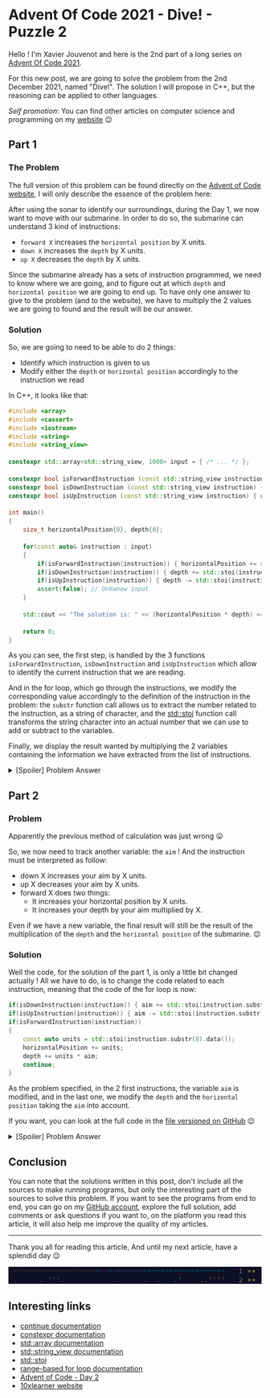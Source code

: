 # Advent Of Code 2021 - Dive! - Puzzle 2

Hello ! I'm Xavier Jouvenot and here is the 2nd part of a long series on [Advent Of Code 2021](https://adventofcode.com).

For this new post, we are going to solve the problem from the 2nd December 2021, named "Dive!".
The solution I will propose in C++, but the reasoning can be applied to other languages.

_Self promotion_: You can find other articles on computer science and programming on my [website](www.10xlearner.com) 😉

## Part 1

### The Problem

The full version of this problem can be found directly on the [Advent of Code website](https://adventofcode.com/2021/day/2), I will only describe the essence of the problem here:

After using the sonar to identify our surroundings, during the Day 1, we now want to move with our submarine. In order to do so, the submarine can understand 3 kind of instructions:
- `forward X` increases the `horizontal position` by X units.
- `down X` increases the `depth` by X units.
- `up X` decreases the `depth` by X units.

Since the submarine already has a sets of instruction programmed, we need to know where we are going, and to figure out at which `depth` and `horizontal position` we are going to end up. To have only one answer to give to the problem (and to the website), we have to multiply the 2 values we are going to found and the result will be our answer.

### Solution

So, we are going to need to be able to do 2 things:
- Identify which instruction is given to us
- Modify either the `depth` or `horizontal position` accordingly to the instruction we read

In C++, it looks like that:

```cpp
#include <array>
#include <cassert>
#include <iostream>
#include <string>
#include <string_view>

constexpr std::array<std::string_view, 1000> input = { /* ... */ };

constexpr bool isForwardInstruction (const std::string_view instruction) { return instruction.substr(0, 7) == "forward" ;}
constexpr bool isDownInstruction (const std::string_view instruction) { return instruction.substr(0, 4) == "down" ;}
constexpr bool isUpInstruction (const std::string_view instruction) { return instruction.substr(0, 2) == "up" ;}

int main()
{
    size_t horizontalPosition{0}, depth{0};

    for(const auto& instruction : input)
    {
        if(isForwardInstruction(instruction)) { horizontalPosition += std::stoi(instruction.substr(8).data()); continue; }
        if(isDownInstruction(instruction)) { depth += std::stoi(instruction.substr(5).data()); continue; }
        if(isUpInstruction(instruction)) { depth -= std::stoi(instruction.substr(3).data()); continue; }
        assert(false); // Unkwnow input
    }

    std::cout << "The solution is: " << (horizontalPosition * depth) << std::endl;

    return 0;
}
```

As you can see, the first step, is handled by the 3 functions `isForwardInstruction`, `isDownInstruction` and `isUpInstruction` which allow to identify the current instruction that we are reading.

And in the for loop, which go through the instructions, we modify the corresponding value accordingly to the definition of the instruction in the problem: the `substr` function call allows us to extract the number related to the instruction, as a string of character, and the [std::stoi](https://en.cppreference.com/w/cpp/string/basic_string/stol) function call transforms the string character into an actual number that we can use to add or subtract to the variables.

Finally, we display the result wanted by multiplying the 2 variables containing the information we have extracted from the list of instructions.

<details>
  <summary>[Spoiler] Problem Answer</summary>

The puzzle answer was 1746616.
</details>

## Part 2

### Problem

Apparently the previous method of calculation was just wrong 😛

So, we now need to track another variable: the `aim` ! And the instruction must be interpreted as follow:
- down X increases your aim by X units.
- up X decreases your aim by X units.
- forward X does two things:
    - It increases your horizontal position by X units.
    - It increases your depth by your aim multiplied by X.

Even if we have a new variable, the final result will still be the result of the multiplication of the `depth` and the `horizontal position` of the submarine. 😉

### Solution

Well the code, for the solution of the part 1, is only a little bit changed actually !
All we have to do, is to change the code related to each instruction, meaning that the code of the for loop is now:
```cpp
if(isDownInstruction(instruction)) { aim += std::stoi(instruction.substr(5).data()); continue; }
if(isUpInstruction(instruction)) { aim -= std::stoi(instruction.substr(3).data()); continue; }
if(isForwardInstruction(instruction))
{
    const auto units = std::stoi(instruction.substr(8).data());
    horizontalPosition += units;
    depth += units * aim;
    continue;
}
```

As the problem specified, in the 2 first instructions, the variable `aim` is modified, and in the last one, we modify the `depth` and the `horizontal position` taking the `aim` into account.

If you want, you can look at the full code in the [file versioned on GitHub](https://github.com/Xav83/adventofcode2021/blob/main/Day%202/src/part2.cpp) 😉

<details>
  <summary>[Spoiler] Problem Answer</summary>

The puzzle answer was 1741971043.
</details>

## Conclusion

You can note that the solutions written in this post, don't include all the sources to make running programs, but only the interesting part of the sources to solve this problem.
If you want to see the programs from end to end, you can go on my [GitHub account](https://github.com/Xav83/adventofcode2021/tree/main/Day%202), explore the full solution, add comments or ask questions if you want to, on the platform you read this article, it will also help me improve the quality of my articles.

--------------

Thank you all for reading this article,
And until my next article, have a splendid day 😉

![Advent Of Code 2021](https://raw.githubusercontent.com/Xav83/Xav83.github.io/master/res/Advent%20Of%20Code/2021/Screenshot%20Day%202.png)

## Interesting links

- [continue documentation](https://en.cppreference.com/w/cpp/language/continue)
- [constexpr documentation](https://en.cppreference.com/w/cpp/language/constexpr)
- [std::array documentation](https://en.cppreference.com/w/cpp/container/array)
- [std::string_view documentation](https://en.cppreference.com/w/cpp/string/basic_string_view)
- [std::stoi](https://en.cppreference.com/w/cpp/string/basic_string/stol)
- [range-based for loop documentation](https://en.cppreference.com/w/cpp/language/range-for)
- [Advent of Code - Day 2](https://adventofcode.com/2021/day/1)
- [10xlearner website](www.10xlearner.com)
